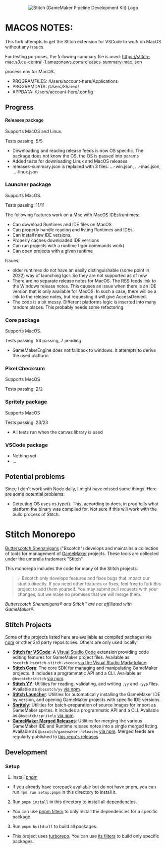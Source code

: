 <p align="center">
  <img src="https://img.bscotch.net/fit-in/256x256/logos/stitch.png" alt="Stitch (GameMaker Pipeline Development Kit) Logo"/>
</p>


# MACOS NOTES:

This fork attempts to get the Stitch extension for VSCode to work on MacOS without any issues.

For testing purposes, the following summary file is used:
https://stitch-mac.s3.eu-central-1.amazonaws.com/releases-summary-mac.json

process.env for MacOS:
- PROGRAMFILES: /Users/account-here/Applications
- PROGRAMDATA: /Users/Shared/
- APPDATA: /Users/account-here/.config

## Progress

#### Releases package
Supports MacOS and Linux.

Tests passing: 5/5

- Downloading and reading release feeds is now OS specific. The package does not know the OS, the OS is passed into params
- Added tests for downloading Linux and MacOS releases
- releases-summary.json is replaced with 3 files: ...-win.json, ...-mac.json, ...-linux.json

### Launcher package

Supports MacOS.

Tests passing: 11/11

The following features work on a Mac with MacOS IDEs/runtimes:

- Can download Runtimes and IDE files on MacOS
- Can properly handle reading and listing Runtimes and IDEs.
- Can install new IDE versions.
- Properly caches downloaded IDE versions
- Can run projects with a runtime (Igor commands work)
- Can open projects with a given runtime

Issues:

- older runtimes do not have an easily distinguishable (some point in 2022) way of launching Igor. So they are not supported as of now
- There are no separate release notes for MacOS. The RSS feeds link to the Windows release notes.
    This causes an issue when there is an IDE version that is only available for MacOS. In such
    a case, there will be a link to the release notes, but requesting it will give AccessDenied.
- The code is a bit messy. Different platforms logic is inserted into many random places. This probably needs some refactoring

### Core package

Supports MacOS.

Tests passing: 54 passing, 7 pending

- GameMakerEngine does not fallback to windows. It attempts to derive the used platform

### Pixel Checksum

Supports MacOS

Tests passing: 2/2

### Spritely package

Supports MacOS

Tests passing: 23/23

- All tests run when the canvas library is used

### VSCode package

- Nothing yet
- ...


## Potential problems
Since I don't work with Node daily, I might have missed some things. Here are some potential problems:

- Detecting OS uses os.type(). This, according to docs, in prod tells what platform the binary was compiled for. 
    Not sure if this will work with the build process of Stitch.


# Stitch Monorepo

[Butterscotch Shenanigans](https://www.bscotch.net) ("Bscotch") develops and maintains a collection of tools for management of [GameMaker](https://gamemaker.io) projects. These tools are collected under the umbrella trademark "Stitch".

This monorepo includes the code for many of the Stitch projects.

>💡 Bscotch only develops features and fixes bugs that impact our studio directly. If you need other features or fixes, feel free to fork this project to add them yourself. You may submit pull requests with your changes, but we make no promises that we will merge them.

_Butterscotch Shenanigans&reg; and Stitch&trade; are not affiliated with GameMaker&reg;._

## Stitch Projects

Some of the projects listed here are available as compiled packages via [npm](https://npmjs.com) or other 3rd party repositories. Others are only used locally.

- [**Stitch for VSCode**](packages/vscode): A [Visual Studio Code](https://code.visualstudio.com/) extension providing code editing features for GameMaker project files. Available as `bscotch.bscotch-stitch-vscode` [via the Visual Studio Marketplace](https://marketplace.visualstudio.com/items?itemName=bscotch.bscotch-stitch-vscode).
- [**Stitch Core**](packages/core): The core SDK for managing and manipulating GameMaker projects. It includes a programmatic API and a CLI. Available as `@bscotch/stitch` [via npm](https://www.npmjs.com/package/@bscotch/stitch).
- [**Stitch YY**](packages/yy): Utilities for reading, validating, and writing `.yy` and `.yyp` files. Available as `@bscotch/yy` [via npm](https://www.npmjs.com/package/@bscotch/yy).
- [**Stitch Launcher**](packages/launcher): Utilities for automatically installing the GameMaker IDE by version, and opening GameMaker projects with specific IDE versions.
- [**Spritely**](packages/spritely): Utilities for batch-preparation of source images for import as GameMaker sprites. It includes a programmatic API and a CLI. Available as `@bscotch/spritely` [via npm](https://www.npmjs.com/package/@bscotch/spritely).
- [**GameMaker Merged Releases**](packages/releases): Utilities for merging the various GameMaker IDE and Runtime release notes into a single merged listing. Available as `@bscotch/gamemaker-releases` [via npm](https://www.npmjs.com/package/@bscotch/gamemaker-releases). Merged feeds are regularly published to [this repo's releases](https://github.com/bscotch/stitch/releases/latest/download/releases-summary.json).

## Development

### Setup

1. Install [pnpm](https://pnpm.io/installation)
  - If you already have corepack available but do not have pnpm, you can run `npm run setup:pnpm` in this directory to install it.
2. Run `pnpm install` in this directory to install all dependencies.
  - You can use [pnpm filters](https://pnpm.io/filtering) to only install the dependencies for a specific package.
3. Run `pnpm build:all` to build all packages.
  - This project uses [turborepo](https://turbo.build/). You can use [its filters](https://turbo.build/repo/docs/reference/command-line-reference/run#--filter) to build only specific packages.
